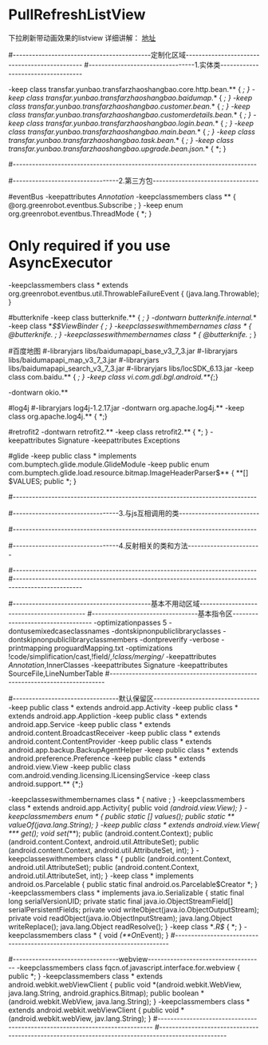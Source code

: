# PullRefreshListView
下拉刷新带动画效果的listview
详细讲解：
[地址](http://blog.csdn.net/xuan_xiaofeng/article/details/50515623)

#-------------------------------------------定制化区域----------------------------------------------
#---------------------------------1.实体类-----------------------------------

-keep class transfar.yunbao.transfarzhaoshangbao.core.http.bean.** { *; }
-keep class transfar.yunbao.transfarzhaoshangbao.baidumap.** { *; }
-keep class transfar.yunbao.transfarzhaoshangbao.customer.bean.** { *; }
-keep class transfar.yunbao.transfarzhaoshangbao.customerdetails.bean.** { *; }
-keep class transfar.yunbao.transfarzhaoshangbao.login.bean.** { *; }
-keep class transfar.yunbao.transfarzhaoshangbao.main.bean.** { *; }
-keep class transfar.yunbao.transfarzhaoshangbao.task.bean.** { *; }
-keep class transfar.yunbao.transfarzhaoshangbao.upgrade.bean.json.** { *; }

#----------------------------------------------------------------------------

#---------------------------------2.第三方包---------------------------------

#eventBus
-keepattributes *Annotation*
-keepclassmembers class ** {
    @org.greenrobot.eventbus.Subscribe <methods>;
}
-keep enum org.greenrobot.eventbus.ThreadMode { *; }

# Only required if you use AsyncExecutor
-keepclassmembers class * extends org.greenrobot.eventbus.util.ThrowableFailureEvent {
    <init>(java.lang.Throwable);
}

#butterknife
-keep class butterknife.** { *; }
-dontwarn butterknife.internal.**
-keep class **$$ViewBinder { *; }
-keepclasseswithmembernames class * {
    @butterknife.* <fields>;
}
-keepclasseswithmembernames class * {
    @butterknife.* <methods>;
}

#百度地图
#-libraryjars libs/baidumapapi_base_v3_7_3.jar
#-libraryjars libs/baidumapapi_map_v3_7_3.jar
#-libraryjars libs/baidumapapi_search_v3_7_3.jar
#-libraryjars libs/locSDK_6.13.jar
-keep class com.baidu.** { *; }
-keep class vi.com.gdi.bgl.android.**{*;}

-dontwarn okio.**

#log4j
#-libraryjars log4j-1.2.17.jar
-dontwarn    org.apache.log4j.**
-keep class  org.apache.log4j.** { *;}

#retrofit2
-dontwarn retrofit2.**
-keep class retrofit2.** { *; }
-keepattributes Signature
-keepattributes Exceptions

#glide
-keep public class * implements com.bumptech.glide.module.GlideModule
-keep public enum com.bumptech.glide.load.resource.bitmap.ImageHeaderParser$** {
  **[] $VALUES;
  public *;
}

#----------------------------------------------------------------------------

#---------------------------------3.与js互相调用的类-------------------------


#----------------------------------------------------------------------------

#---------------------------------4.反射相关的类和方法-----------------------


#----------------------------------------------------------------------------
#---------------------------------------------------------------------------------------------------

#-------------------------------------------基本不用动区域------------------------------------------
#---------------------------------基本指令区----------------------------------
-optimizationpasses 5
-dontusemixedcaseclassnames
-dontskipnonpubliclibraryclasses
-dontskipnonpubliclibraryclassmembers
-dontpreverify
-verbose
-printmapping proguardMapping.txt
-optimizations !code/simplification/cast,!field/*,!class/merging/*
-keepattributes *Annotation*,InnerClasses
-keepattributes Signature
-keepattributes SourceFile,LineNumberTable
#----------------------------------------------------------------------------

#---------------------------------默认保留区---------------------------------
-keep public class * extends android.app.Activity
-keep public class * extends android.app.Appliction
-keep public class * extends android.app.Service
-keep public class * extends android.content.BroadcastReceiver
-keep public class * extends android.content.ContentProvider
-keep public class * extends android.app.backup.BackupAgentHelper
-keep public class * extends android.preference.Preference
-keep public class * extends android.view.View
-keep public class com.android.vending.licensing.ILicensingService
-keep class android.support.** {*;}

-keepclasseswithmembernames class * {
    native <methods>;
}
-keepclassmembers class * extends android.app.Activity{
    public void *(android.view.View);
}
-keepclassmembers enum * {
    public static **[] values();
    public static ** valueOf(java.lang.String);
}
-keep public class * extends android.view.View{
    *** get*();
    void set*(***);
    public <init>(android.content.Context);
    public <init>(android.content.Context, android.util.AttributeSet);
    public <init>(android.content.Context, android.util.AttributeSet, int);
}
-keepclasseswithmembers class * {
    public <init>(android.content.Context, android.util.AttributeSet);
    public <init>(android.content.Context, android.util.AttributeSet, int);
}
-keep class * implements android.os.Parcelable {
  public static final android.os.Parcelable$Creator *;
}
-keepclassmembers class * implements java.io.Serializable {
    static final long serialVersionUID;
    private static final java.io.ObjectStreamField[] serialPersistentFields;
    private void writeObject(java.io.ObjectOutputStream);
    private void readObject(java.io.ObjectInputStream);
    java.lang.Object writeReplace();
    java.lang.Object readResolve();
}
-keep class **.R$* {
 *;
}
-keepclassmembers class * {
    void *(**On*Event);
}
#----------------------------------------------------------------------------

#---------------------------------webview------------------------------------
-keepclassmembers class fqcn.of.javascript.interface.for.webview {
   public *;
}
-keepclassmembers class * extends android.webkit.webViewClient {
    public void *(android.webkit.WebView, java.lang.String, android.graphics.Bitmap);
    public boolean *(android.webkit.WebView, java.lang.String);
}
-keepclassmembers class * extends android.webkit.webViewClient {
    public void *(android.webkit.webView, jav.lang.String);
}
#----------------------------------------------------------------------------
#---------------------------------------------------------------------------------------------------

